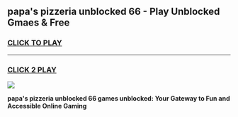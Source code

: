 
## papa's pizzeria unblocked 66 - Play Unblocked Gmaes & Free
<h3>
<a href="https://news.freeplayer.one?title=papa's_pizzeria_unblocked_66&ref=16F">CLICK TO PLAY</a></h3>
<hr>

<h3>
<a href="https://news.freeplayer.one?title=papa's_pizzeria_unblocked_66&ref=16F">CLICK 2 PLAY</a>
  
</h3>

<a href="https://news.freeplayer.one?title=papa's_pizzeria_unblocked_66&ref=16F/"><img src="https://clearcache.store/games.png"></a>


**papa's pizzeria unblocked 66 games unblocked: Your Gateway to Fun and Accessible Online Gaming**
